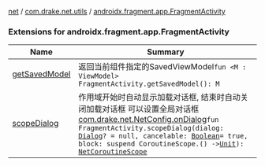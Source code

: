 [net](../../index.md) / [com.drake.net.utils](../index.md) / [androidx.fragment.app.FragmentActivity](./index.md)

### Extensions for androidx.fragment.app.FragmentActivity

| Name | Summary |
|---|---|
| [getSavedModel](get-saved-model.md) | 返回当前组件指定的SavedViewModel`fun <M : ViewModel> FragmentActivity.getSavedModel(): M` |
| [scopeDialog](scope-dialog.md) | 作用域开始时自动显示加载对话框, 结束时自动关闭加载对话框 可以设置全局对话框 [com.drake.net.NetConfig.onDialog](../../com.drake.net/-net-config/on-dialog.md)`fun FragmentActivity.scopeDialog(dialog: `[`Dialog`](https://developer.android.com/reference/android/app/Dialog.html)`? = null, cancelable: `[`Boolean`](https://kotlinlang.org/api/latest/jvm/stdlib/kotlin/-boolean/index.html)` = true, block: suspend CoroutineScope.() -> `[`Unit`](https://kotlinlang.org/api/latest/jvm/stdlib/kotlin/-unit/index.html)`): `[`NetCoroutineScope`](../../com.drake.net.scope/-net-coroutine-scope/index.md) |
